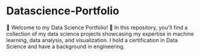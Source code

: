 # Datascience-Portfolio
🚀 Welcome to my Data Science Portfolio! 🚀  In this repository, you'll find a collection of my data science projects showcasing my expertise in machine learning, data analysis, and visualization. I hold a certification in Data Science and have a background in engineering.
